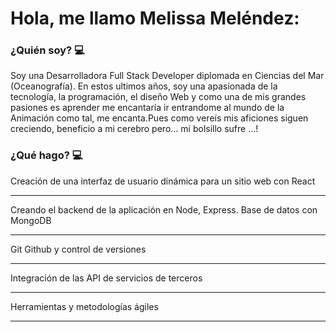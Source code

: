 
<h1> Hola, me llamo Melissa Meléndez: 

<h3> ¿Quién soy? 💻 </h3>
<p> Soy una Desarrolladora Full Stack Developer diplomada en Ciencias del Mar (Oceanografía). En estos ultimos años, soy una apasionada de la tecnología, la programación, el diseño Web y como una de mis grandes pasiones es aprender me encantaría ir entrandome al mundo de la Animación como tal, me encanta.Pues como vereís mis aficiones siguen creciendo, beneficio a mi cerebro pero... mi bolsillo sufre ...! </p>


<h3> ¿Qué hago? 💻 </h3>
<p> Creación de una interfaz de usuario dinámica para un sitio web con React</p> <hr>
<p> Creando el backend de la aplicación en Node, Express. Base de datos con MongoDB </p> <hr>
<p> Git Github y control de versiones </p> <hr>
<p> Integración de las API de servicios de terceros </p> <hr>
<p> Herramientas y metodologías ágiles </p> <hr>

